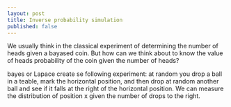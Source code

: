 ```yaml
---
layout: post
title: Inverse probability simulation
published: false
---
```

We usually think in the classical experiment of determining the number of heads given a bayased coin. But how can we think 
about to know the value of heads probability of the coin given the number of heads?

bayes or Lapace create se following experiment: at random you drop a ball in a teable, mark the horizontal position, and then drop at random another ball and see
if it falls at the right of the horizontal position. We can measure the distribution of position x given the number of drops to the right.
